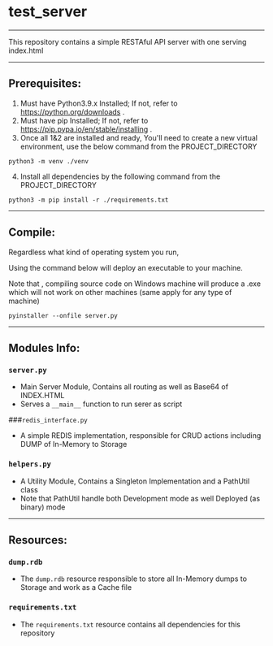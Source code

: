 # test_server

---

This repository contains a simple RESTAful API server with one serving index.html

---

## Prerequisites:

1. Must have Python3.9.x Installed; If not, refer to https://python.org/downloads . 
2. Must have pip Installed; If not, refer to https://pip.pypa.io/en/stable/installing .
3. Once all 1&2 are installed and ready, You'll need to create a new virtual environment, use the below command from the PROJECT_DIRECTORY 
```shell
python3 -m venv ./venv
```
4. Install all dependencies by the following command from the PROJECT_DIRECTORY
```shell
python3 -m pip install -r ./requirements.txt
```
---

##  Compile:
Regardless what kind of operating system you run, 

Using the command below will deploy an executable to your machine.

Note that , compiling source code on Windows machine will produce a .exe which will not work on other machines (same apply for any type of machine)
```shell
pyinstaller --onfile server.py
```

---

## Modules Info:

### `server.py`

+ Main Server Module, Contains all routing as well as Base64 of INDEX.HTML
+ Serves a `__main__` function to run serer as script

###`redis_interface.py`

+ A simple REDIS implementation, responsible for CRUD actions including DUMP of In-Memory to Storage  

### `helpers.py`

+ A Utility Module, Contains a Singleton Implementation and a PathUtil class
+ Note that PathUtil handle both Development mode as well Deployed (as binary) mode 

---

## Resources:

### `dump.rdb`
+ The `dump.rdb` resource responsible to store all In-Memory dumps to Storage and work as a Cache file

### `requirements.txt`
+ The `requirements.txt` resource contains all dependencies for this repository 